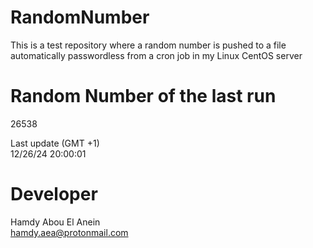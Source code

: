 # RandomNumber    
This is a test repository where a random number is pushed to a file automatically passwordless from a cron job in my Linux CentOS server    
# Random Number of the last run   
26538
      
Last update (GMT +1)    
12/26/24 20:00:01
# Developer    
Hamdy Abou El Anein   
hamdy.aea@protonmail.com
